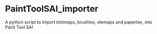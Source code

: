 # PaintToolSAI_importer
A python script to import blotmaps, brushtex, elemaps and papertex, into Paint Tool SAI
